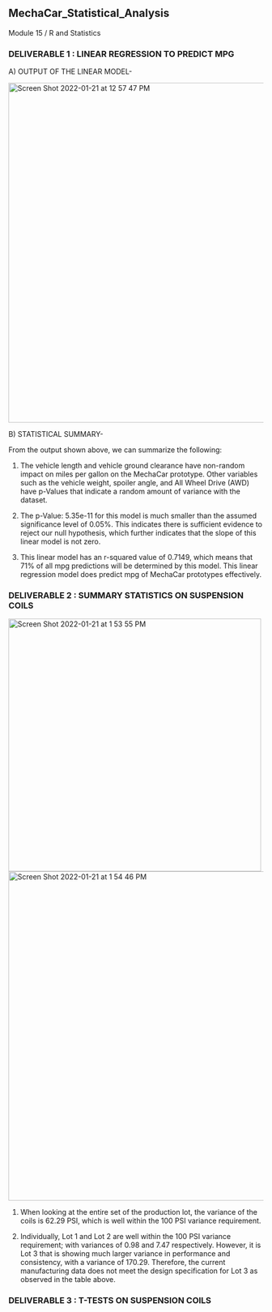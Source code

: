 ## MechaCar_Statistical_Analysis
Module 15 / R and Statistics

### DELIVERABLE 1 : LINEAR REGRESSION TO PREDICT MPG

A) OUTPUT OF THE LINEAR MODEL-

<img width="671" alt="Screen Shot 2022-01-21 at 12 57 47 PM" src="https://user-images.githubusercontent.com/91294352/150577600-72abb759-f1aa-4004-9203-2dee8a24524b.png">

B) STATISTICAL SUMMARY-

From the output shown above, we can summarize the following:

1. The vehicle length and vehicle ground clearance have non-random impact on miles per gallon on the MechaCar prototype. Other variables such as the vehicle weight, spoiler angle, and All Wheel Drive (AWD) have p-Values that indicate a random amount of variance with the dataset.

2. The p-Value: 5.35e-11 for this model is much smaller than the assumed significance level of 0.05%. This indicates there is sufficient evidence to reject our null hypothesis, which further indicates that the slope of this linear model is not zero.

3. This linear model has an r-squared value of 0.7149, which means that 71% of all mpg predictions will be determined by this model. This linear regression model does predict mpg of MechaCar prototypes effectively.

### DELIVERABLE 2 : SUMMARY STATISTICS ON SUSPENSION COILS

<img width="499" alt="Screen Shot 2022-01-21 at 1 53 55 PM" src="https://user-images.githubusercontent.com/91294352/150585466-656ae495-99f4-4dc3-928c-c9cb2cfc5b56.png">

<img width="650" alt="Screen Shot 2022-01-21 at 1 54 46 PM" src="https://user-images.githubusercontent.com/91294352/150585688-e53efbc8-590c-4adb-af56-89d66c7bcbb9.png">

1. When looking at the entire set of the production lot, the variance of the coils is 62.29 PSI, which is well within the 100 PSI variance requirement.

2. Individually, Lot 1 and Lot 2 are well within the 100 PSI variance requirement; with variances of 0.98 and 7.47 respectively. However, it is Lot 3 that is showing much larger variance in performance and consistency, with a variance of 170.29. Therefore, the current manufacturing data does not meet the design specification for Lot 3 as observed in the table above.


### DELIVERABLE 3 : T-TESTS ON SUSPENSION COILS

